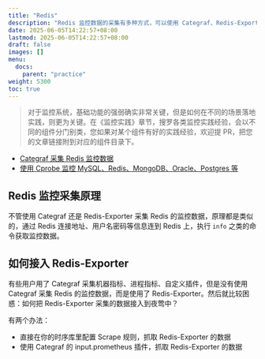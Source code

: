 ```yaml
---
title: "Redis"
description: "Redis 监控数据的采集有多种方式，可以使用 Categraf、Redis-Exporter、Cprobe 等各类工具，其原理都是类似的，无非就是连到 Redis 实例上，执行 info 之类的命令获取监控数据"
date: 2025-06-05T14:22:57+08:00
lastmod: 2025-06-05T14:22:57+08:00
draft: false
images: []
menu:
  docs:
    parent: "practice"
weight: 5300
toc: true
---
```


> 对于监控系统，基础功能的强弱确实非常关键，但是如何在不同的场景落地实践，则更为关键。在《监控实践》章节，搜罗各类监控实践经验，会以不同的组件分门别类，您如果对某个组件有好的实践经验，欢迎提 PR，把您的文章链接附到对应的组件目录下。

- [Categraf 采集 Redis 监控数据](https://flashcat.cloud/docs/content/flashcat-monitor/categraf/plugin/redis/)
- [使用 Cprobe 监控 MySQL、Redis、MongoDB、Oracle、Postgres 等](https://mp.weixin.qq.com/s/6dEgijH-nWddbK8yCEUUOA)

## Redis 监控采集原理

不管使用 Categraf 还是 Redis-Exporter 采集 Redis 的监控数据，原理都是类似的，通过 Redis 连接地址、用户名密码等信息连到 Redis 上，执行 `info` 之类的命令获取监控数据。

## 如何接入 Redis-Exporter

有些用户用了 Categraf 采集机器指标、进程指标、自定义插件，但是没有使用 Categraf 采集 Redis 的监控数据，而是使用了 Redis-Exporter。然后就比较困惑：如何把 Redis-Exporter 采集的数据接入到夜莺中？

有两个办法：

- 直接在你的时序库里配置 Scrape 规则，抓取 Redis-Exporter 的数据
- 使用 Categraf 的 input.prometheus 插件，抓取 Redis-Exporter 的数据
